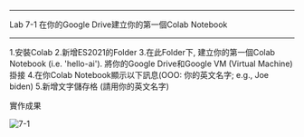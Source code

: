 ----
Lab 7-1 在你的Google Drive建立你的第一個Colab Notebook
____
1.安裝Colab
2.新增ES2021的Folder
3.在此Folder下, 建立你的第一個Colab Notebook (i.e. 'hello-ai'). 將你的Google Drive和Google VM (Virtual Machine)掛接
4.在你Colab Notebook顯示以下訊息(OOO: 你的英文名字; e.g., Joe biden)
5.新增文字儲存格 (請用你的英文名字)

實作成果

![7-1](https://user-images.githubusercontent.com/89326999/140629977-204db400-8514-433f-95ad-8061902580fb.png)
